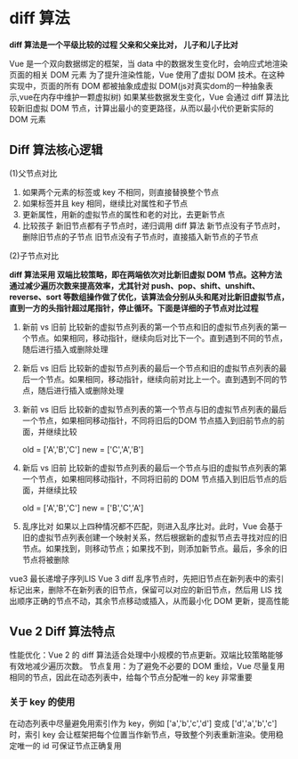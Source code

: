 # diff 算法

**diff 算法是一个平级比较的过程 父亲和父亲比对， 儿子和儿子比对**

Vue 是一个双向数据绑定的框架，当 data 中的数据发生变化时，会响应式地渲染页面的相关 DOM 元素
为了提升渲染性能，Vue 使用了虚拟 DOM 技术。在这种实现中，页面的所有 DOM 都被抽象成虚拟 DOM(js对真实dom的一种抽象表示,vue在内存中维护一颗虚拟树)
如果某些数据发生变化，Vue 会通过 diff 算法比较新旧虚拟 DOM 节点，计算出最小的变更路径，从而以最小代价更新实际的 DOM 元素

## Diff 算法核心逻辑

(1)父节点对比

1. 如果两个元素的标签或 key 不相同，则直接替换整个节点
2. 如果标签并且 key 相同，继续比对属性和子节点
3. 更新属性，用新的虚拟节点的属性和老的对比，去更新节点
4. 比较孩子
   新旧节点都有子节点时，递归调用 diff 算法
   新节点没有子节点时，删除旧节点的子节点
   旧节点没有子节点时，直接插入新节点的子节点

(2)子节点对比

**diff 算法采用 双端比较策略，即在两端依次对比新旧虚拟 DOM 节点。这种方法通过减少遍历次数来提高效率，尤其针对 push、pop、shift、unshift、reverse、sort 等数组操作做了优化，该算法会分别从头和尾对比新旧虚拟节点，直到一方的头指针超过尾指针，停止循环。下面是详细的子节点对比过程**

1. 新前 vs 旧前
   比较新的虚拟节点列表的第一个节点和旧的虚拟节点列表的第一个节点。如果相同，移动指针，继续向后对比下一个。直到遇到不同的节点，随后进行插入或删除处理

2. 新后 vs 旧后
   比较新的虚拟节点列表的最后一个节点和旧的虚拟节点列表的最后一个节点。如果相同，移动指针，继续向前对比上一个。直到遇到不同的节点，随后进行插入或删除处理

3. 新前 vs 旧后
   比较新的虚拟节点列表的第一个节点与旧的虚拟节点列表的最后一个节点，如果相同移动指针，不同将旧后的DOM 节点插入到旧前节点的前面，并继续比较

   old = ['A','B','C']
   new = ['C','A','B']

4. 新后 vs 旧前
   比较新的虚拟节点列表的最后一个节点与旧的虚拟节点列表的第一个节点，如果相同移动指针，不同将旧前的 DOM 节点插入到旧后节点的后面，并继续比较

   old = ['A','B','C']
   new = ['B','C','A']

5. 乱序比对
   如果以上四种情况都不匹配，则进入乱序比对。此时，Vue 会基于旧的虚拟节点列表创建一个映射关系，然后根据新的虚拟节点去寻找对应的旧节点。如果找到，则移动节点；如果找不到，则添加新节点。最后，多余的旧节点将被删除

vue3 最长递增子序列LIS
   Vue 3 diff 乱序节点时，先把旧节点在新列表中的索引标记出来，删除不在新列表的旧节点，保留可以对应的新旧节点，然后用 LIS 找出顺序正确的节点不动，其余节点移动或插入，从而最小化 DOM 更新，提高性能
## Vue 2 Diff 算法特点

性能优化：Vue 2 的 diff 算法适合处理中小规模的节点更新。双端比较策略能够有效地减少遍历次数。
节点复用：为了避免不必要的 DOM 重绘，Vue 尽量复用相同的节点，因此在动态列表中，给每个节点分配唯一的 key 非常重要

### 关于 key 的使用

在动态列表中尽量避免用索引作为 key，例如 ['a','b','c','d'] 变成 ['d','a','b','c'] 时，索引 key 会让框架把每个位置当作新节点，导致整个列表重新渲染。使用稳定唯一的 id 可保证节点正确复用

